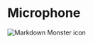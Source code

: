 # Microphone

<img src="https://www.google.com/url?sa=i&source=images&cd=&cad=rja&uact=8&ved=2ahUKEwjymN7s1r7iAhVLs48KHc1lDg4QjRx6BAgBEAU&url=%2Furl%3Fsa%3Di%26source%3Dimages%26cd%3D%26ved%3D%26url%3D%252Furl%253Fsa%253Di%2526source%253Dimages%2526cd%253D%2526ved%253D2ahUKEwj-hN7q1r7iAhUIQo8KHZGjBI8QjRx6BAgBEAU%2526url%253Dhttps%25253A%25252F%25252Fwww.banggood.com%25252FMicrophone-Sound-Sensor-Module-Voice-Sensor-High-Sensitivity-Sound-Detection-Module-Whistle-Module-p-1235446.html%2526psig%253DAOvVaw26db192ID8cXeEXkqodpY4%2526ust%253D1559148454909137%26psig%3DAOvVaw26db192ID8cXeEXkqodpY4%26ust%3D1559148454909137&psig=AOvVaw26db192ID8cXeEXkqodpY4&ust=1559148454909137"
     alt="Markdown Monster icon"
     style="float: left; margin-right: 10px;" />
